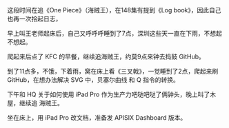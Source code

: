 这段时间在追《One Piece》（海贼王），在148集有提到《Log book》，因此自己也再一次拾起日志，

早上叫王老师起床后，自己又呼呼呼睡到了7点，深圳这些天一直在下雨，不想起不想起。

爬起来后点了 KFC 的早餐，继续追海贼王，约莫9点来钟去捣鼓 GitHub。

到了11点多，不饿，下着雨，窝在床上看《三叉戟》，一觉睡到了2点，爬起来刷 GitHub，在想办法解决 SVG 中，贝塞尔曲线 和 Q 指令的转换。

下午和 HQ 关于如何使用 iPad Pro 作为生产力吧哒吧哒了俩钟头，晚上叫了木屋，继续追 海贼王。

坐在床上，用 iPad Pro 改文档，准备发 APISIX Dashboard 版本。
